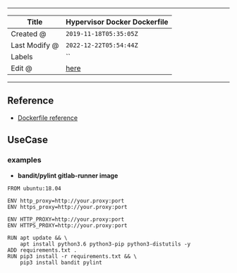 -----

| Title         | Hypervisor Docker Dockerfile                        |
| ------------- | --------------------------------------------------- |
| Created @     | `2019-11-18T05:35:05Z`                              |
| Last Modify @ | `2022-12-22T05:54:44Z`                              |
| Labels        | \`\`                                                |
| Edit @        | [here](https://github.com/junxnone/xwiki/issues/48) |

-----

## Reference

  - [Dockerfile
    reference](https://docs.docker.com/engine/reference/builder/)

## UseCase

### examples

  - **bandit/pylint gitlab-runner image**

<!-- end list -->

    FROM ubuntu:18.04
    
    ENV http_proxy=http://your.proxy:port
    ENV https_proxy=http://your.proxy:port
    
    ENV HTTP_PROXY=http://your.proxy:port
    ENV HTTPS_PROXY=http://your.proxy:port
    
    RUN apt update && \
        apt install python3.6 python3-pip python3-distutils -y
    ADD requirements.txt .
    RUN pip3 install -r requirements.txt && \
        pip3 install bandit pylint
